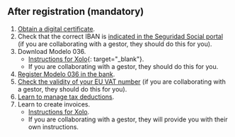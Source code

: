 ## After registration (mandatory)

1. [Obtain a digital certificate](#obtaining-a-digital-certificate).
2. Check that the correct IBAN
   is [indicated in the Seguridad Social portal](#risk-of-losing-the-seguridad-social-discount) (if you are
   collaborating with a gestor, they should do this for you).
3. Download Modelo 036.
    - [Instructions for Xolo](https://www.xolo.io/es-en/faq/xolo-spain/category/get-started/article/i-am-already-registered-as-self-employed-where-can-i-find-my){:
      target="_blank"}.
    - If you are collaborating with a gestor, they should do this for you.
4. [Register Modelo 036 in the bank](#registration-of-modelo-036-in-the-bank).
5. [Check the validity of your EU VAT number](#checking-the-validity-of-the-eu-vat-number) (if you are collaborating
   with a gestor, they should do this for you).
6. [Learn to manage tax deductions](#tax-deductions-and-benefits).
7. Learn to create invoices.
    - [Instructions for Xolo](#creating-an-invoice-xolo).
    - If you are collaborating with a gestor, they will provide you with their own instructions.
